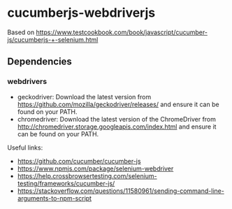 # cucumberjs-webdriverjs

Based on https://www.testcookbook.com/book/javascript/cucumber-js/cucumberjs-+-selenium.html

## Dependencies ##

### webdrivers ###
- geckodriver: Download the latest version from https://github.com/mozilla/geckodriver/releases/ and ensure it can be found on your PATH.
- chromedriver: Download the latest version of the ChromeDriver from http://chromedriver.storage.googleapis.com/index.html and ensure it can be found on your PATH.

Useful links:
- https://github.com/cucumber/cucumber-js
- https://www.npmjs.com/package/selenium-webdriver
- https://help.crossbrowsertesting.com/selenium-testing/frameworks/cucumber-js/
- https://stackoverflow.com/questions/11580961/sending-command-line-arguments-to-npm-script
